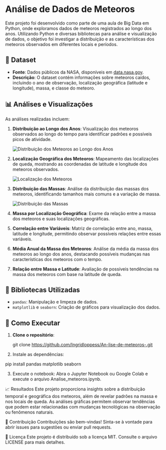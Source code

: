 # Análise de Dados de Meteoros

Este projeto foi desenvolvido como parte de uma aula de Big Data em Python, onde exploramos dados de meteoros registrados ao longo dos anos. Utilizando Python e diversas bibliotecas para análise e visualização de dados, o objetivo foi investigar a distribuição e as características dos meteoros observados em diferentes locais e períodos.

## 📁 Dataset

- **Fonte**: Dados públicos da NASA, disponíveis em [data.nasa.gov](https://data.nasa.gov/resource/y77d-th95.csv).
- **Descrição**: O dataset contém informações sobre meteoros caídos, incluindo o ano de observação, localização geográfica (latitude e longitude), massa, e classe do meteoro.

## 📊 Análises e Visualizações

As análises realizadas incluem:

1. **Distribuição ao Longo dos Anos**: Visualização dos meteoros observados ao longo do tempo para identificar padrões e possíveis picos de atividade.
   
   ![Distribuição dos Meteoros ao Longo dos Anos](images/distribuicao_meteoros.png) <!-- Substitua com o caminho correto da imagem se necessário -->

2. **Localização Geográfica dos Meteoros**: Mapeamento das localizações de queda, mostrando as coordenadas de latitude e longitude dos meteoros observados.
   
   ![Localização dos Meteoros](images/localizacao_meteoros.png)

3. **Distribuição das Massas**: Análise da distribuição das massas dos meteoros, identificando tamanhos mais comuns e a variação de massa.
   
   ![Distribuição das Massas](images/distribuicao_massas.png)

4. **Massa por Localização Geográfica**: Exame da relação entre a massa dos meteoros e suas localizações geográficas.

5. **Correlação entre Variáveis**: Matriz de correlação entre ano, massa, latitude e longitude, permitindo observar possíveis relações entre essas variáveis.

6. **Média Anual da Massa dos Meteoros**: Análise da média da massa dos meteoros ao longo dos anos, destacando possíveis mudanças nas características dos meteoros com o tempo.

7. **Relação entre Massa e Latitude**: Avaliação de possíveis tendências na massa dos meteoros com base na latitude de queda.

## 📘 Bibliotecas Utilizadas

- `pandas`: Manipulação e limpeza de dados.
- `matplotlib` e `seaborn`: Criação de gráficos para visualização dos dados.

## 🚀 Como Executar

1. **Clone o repositório**:

   git clone https://github.com/Ingridloppess/An-lise-de-meteoros-.git

2.   Instale as dependências:

pip install pandas matplotlib seaborn

3.  Execute o notebook: Abra o Jupyter Notebook ou Google Colab e execute o arquivo Analise_meteoros.ipynb.
   
📈 Resultados
Este projeto proporciona insights sobre a distribuição temporal e geográfica dos meteoros, além de revelar padrões na massa e nos locais de queda. As análises gráficas permitem observar tendências que podem estar relacionadas com mudanças tecnológicas na observação ou fenômenos naturais.

🤝 Contribuição
Contribuições são bem-vindas! Sinta-se à vontade para abrir issues para sugestões ou enviar pull requests.

📝 Licença
Este projeto é distribuído sob a licença MIT. Consulte o arquivo LICENSE para mais detalhes.

